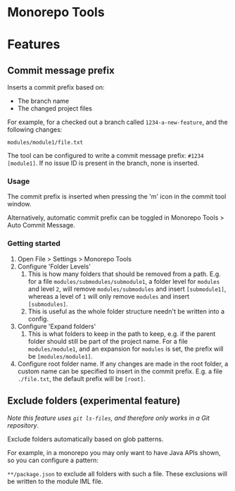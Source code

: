 # Monorepo Tools

<!-- Plugin description -->
# Features

## Commit message prefix

Inserts a commit prefix based on:

- The branch name
- The changed project files

For example, for a checked out a branch called `1234-a-new-feature`, and the following changes:
```
modules/module1/file.txt
```

The tool can be configured to write a commit message prefix: `#1234 [module1]`. If no issue ID is present in the branch, none is inserted.

### Usage
The commit prefix is inserted when pressing the 'm' icon in the commit tool window.

Alternatively, automatic commit prefix can be toggled in Monorepo Tools > Auto Commit Message.

### Getting started

1. Open File > Settings > Monorepo Tools
2. Configure 'Folder Levels'
   1. This is how many folders that should be removed from a path. E.g. for a file `modules/submodules/submodule1`, a folder level for `modules` and level `2`, will remove `modules/submodules` and insert `[submodule1]`, whereas a level of `1` will only remove `modules` and insert `[submodules]`.
   2. This is useful as the whole folder structure needn't be written into a config.
3. Configure 'Expand folders'
   1. This is what folders to keep in the path to keep, e.g. if the parent folder should still be part of the project name. For a file `modules/module1`, and an expansion for `modules` is set, the prefix will be `[modules/module1]`.
4. Configure root folder name. If any changes are made in the root folder, a custom name can be specified to insert in the commit prefix. E.g. a file `./file.txt`, the default prefix will be `[root]`.

## Exclude folders (experimental feature)
*Note this feature uses `git ls-files`, and therefore only works in a Git repository*.

Exclude folders automatically based on glob patterns.

For example, in a monorepo you may only want to have Java APIs shown, so you can configure a pattern:

`**/package.json` to exclude all folders with such a file. These exclusions will be written to the module IML file.

<!-- Plugin description end -->
